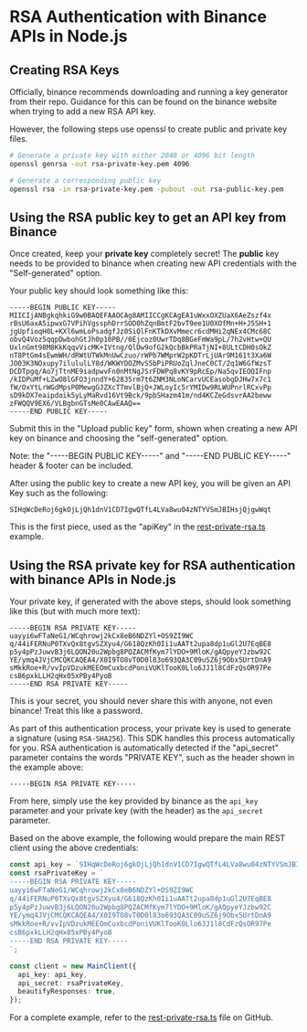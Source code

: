 # RSA Authentication with Binance APIs in Node.js

## Creating RSA Keys

Officially, binance recommends downloading and running a key generator from their repo. Guidance for this can be found on the binance website when trying to add a new RSA API key.

However, the following steps use openssl to create public and private key files.

```bash
# Generate a private key with either 2048 or 4096 bit length
openssl genrsa -out rsa-private-key.pem 4096

# Generate a corresponding public key
openssl rsa -in rsa-private-key.pem -pubout -out rsa-public-key.pem
```

## Using the RSA public key to get an API key from Binance

Once created, keep your **private key** completely secret! The **public** key needs to be provided to binance when creating new API credentials with the "Self-generated" option.

Your public key should look something like this:

```pem
-----BEGIN PUBLIC KEY-----
MIICIjANBgkqhkiG9w0BAQEFAAOCAg8AMIICCgKCAgEA1uWxxOXZUaX6AeZszf4x
rBsU6axA5ipwxG7VPihVgssphDrrSOD0hZqnBmtF2bvT9ee1U0XOfMn+H+J5SH+1
jgUpfioqH0L+KXl6wmLoPsadgfJz0SiQlFnKTkDXvMmecr6cdMHi2qNEx4CMc68C
obvQ4Voz5qqpDwbohGtJh0p10PB//0Ejcoz0UwrTDq8BGeFmWa9pL/7h2vHtw+QU
UxlnGmt98M8KkKqqvVicMK+IVtng/QlDw9ofG2kQcbBkPRaTjNI+8ULtCDH0sOkZ
nT8PtGm4sEwmWH/dRWtUTWkMnUwCzuo/rWPb7WMprW2pKDTrLjUAr9M161t3Xa6W
JO03K3NOxupy7ilululLY8d/WKWYDOZMvS5bPiPRUoZqlJneC0CT/2q1W6GfWzsT
DCDTpgq/Ao7jTtnME9iadpwvFn0nMtNgJSrFDWPq8vKY9pRcEp/Na5qvIEOQIFnp
/kIDPuMf+LZwO8lGFO3jnndY+62835rm7t6ZNM3NLoNCarvUCEasobgDJHw7x7c1
fW/OxYtLrWGdMpsP0MewgGJZXcT7mvlBjQ+JWLoyIc5rYMIDw9RLWUPnrlRCxvPp
sD9kDX7eaipdoik5yLyMaRvd16Vt9Bck/9pbSHazm41m/nd4KCZeGdsvrAA2beww
zFWQQV9EX6/VLBgbnGTsMe0CAwEAAQ==
-----END PUBLIC KEY-----
```

Submit this in the "Upload public key" form, shown when creating a new API key on binance and choosing the "self-generated" option.

Note: the "-----BEGIN PUBLIC KEY-----" and "-----END PUBLIC KEY-----" header & footer can be included.

After using the public key to create a new API key, you will be given an API Key such as the following:

```
SIHqWcDeRoj6gkOjLjQh1dnV1CD7IgwQTfL4LVa8wu04zNTYVSmJBIHsjQjgwWqt
```

This is the first piece, used as the "apiKey" in the [rest-private-rsa.ts](./rest-private-rsa.ts) example.

## Using the RSA private key for RSA authentication with binance APIs in Node.js

Your private key, if generated with the above steps, should look something like this (but with much more text):

```pem
-----BEGIN RSA PRIVATE KEY-----
uayyi6wFTaNeG1/WCqhrowj2kCx8eB6NDZYl+OS9ZI9WC
q/44iFERNuP0TXvQx8tgvSZXyu4/G618QzKh0Ii1uAATt2upa8dp1uGl2U7EqBE8
p5y4pPzJuwvB3j6LQON20u2Wpbg8PQZACMfKym7lYDO+9MloK/gAQpyeYJzbw92C
YE/ymq4JVjCMCQKCAQEA4/X0I9TO8vT0D0l83o693QA3C09uSZ6j9Obx5UrtDnA9
sMkkRoe+R/vvIpVDzukMEEOmCuxbcdPoniVUKlTooK0Llo6JJ1l8CdFzQsOR97Pe
csB6pxkLLH2qHx05xPBy4PyoB
-----END RSA PRIVATE KEY-----
```

This is your secret, you should never share this with anyone, not even binance! Treat this like a password.

As part of this authentication process, your private key is used to generate a signature (using `RSA-SHA256`). This SDK handles this process automatically for you. RSA authentication is automatically detected if the "api_secret" parameter contains the words "PRIVATE KEY", such as the header shown in the example above:

```pem
-----BEGIN RSA PRIVATE KEY-----
```

From here, simply use the key provided by binance as the `api_key` parameter and your private key (with the header) as the `api_secret` parameter.

Based on the above example, the following would prepare the main REST client using the above credentials:

```typescript
const api_key = `SIHqWcDeRoj6gkOjLjQh1dnV1CD7IgwQTfL4LVa8wu04zNTYVSmJBIHsjQjgwWqt`;
const rsaPrivateKey = `
-----BEGIN RSA PRIVATE KEY-----
uayyi6wFTaNeG1/WCqhrowj2kCx8eB6NDZYl+OS9ZI9WC
q/44iFERNuP0TXvQx8tgvSZXyu4/G618QzKh0Ii1uAATt2upa8dp1uGl2U7EqBE8
p5y4pPzJuwvB3j6LQON20u2Wpbg8PQZACMfKym7lYDO+9MloK/gAQpyeYJzbw92C
YE/ymq4JVjCMCQKCAQEA4/X0I9TO8vT0D0l83o693QA3C09uSZ6j9Obx5UrtDnA9
sMkkRoe+R/vvIpVDzukMEEOmCuxbcdPoniVUKlTooK0Llo6JJ1l8CdFzQsOR97Pe
csB6pxkLLH2qHx05xPBy4PyoB
-----END RSA PRIVATE KEY-----
`;

const client = new MainClient({
  api_key: api_key,
  api_secret: rsaPrivateKey,
  beautifyResponses: true,
});
```

For a complete example, refer to the [rest-private-rsa.ts](./rest-private-rsa.ts) file on GitHub.
